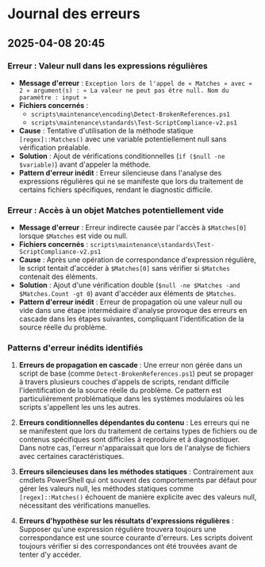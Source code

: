 # Journal des erreurs

## 2025-04-08 20:45

### Erreur : Valeur null dans les expressions régulières
- **Message d'erreur** : `Exception lors de l'appel de « Matches » avec « 2 » argument(s) : « La valeur ne peut pas être null. Nom du paramètre : input »`
- **Fichiers concernés** : 
  - `scripts\maintenance\encoding\Detect-BrokenReferences.ps1`
  - `scripts\maintenance\standards\Test-ScriptCompliance-v2.ps1`
- **Cause** : Tentative d'utilisation de la méthode statique `[regex]::Matches()` avec une variable potentiellement null sans vérification préalable.
- **Solution** : Ajout de vérifications conditionnelles (`if ($null -ne $variable)`) avant d'appeler la méthode.
- **Pattern d'erreur inédit** : Erreur silencieuse dans l'analyse des expressions régulières qui ne se manifeste que lors du traitement de certains fichiers spécifiques, rendant le diagnostic difficile.

### Erreur : Accès à un objet Matches potentiellement vide
- **Message d'erreur** : Erreur indirecte causée par l'accès à `$Matches[0]` lorsque `$Matches` est vide ou null.
- **Fichiers concernés** : `scripts\maintenance\standards\Test-ScriptCompliance-v2.ps1`
- **Cause** : Après une opération de correspondance d'expression régulière, le script tentait d'accéder à `$Matches[0]` sans vérifier si `$Matches` contenait des éléments.
- **Solution** : Ajout d'une vérification double (`$null -ne $Matches -and $Matches.Count -gt 0`) avant d'accéder aux éléments de `$Matches`.
- **Pattern d'erreur inédit** : Erreur de propagation où une valeur null ou vide dans une étape intermédiaire d'analyse provoque des erreurs en cascade dans les étapes suivantes, compliquant l'identification de la source réelle du problème.

### Patterns d'erreur inédits identifiés

1. **Erreurs de propagation en cascade** : Une erreur non gérée dans un script de base (comme `Detect-BrokenReferences.ps1`) peut se propager à travers plusieurs couches d'appels de scripts, rendant difficile l'identification de la source réelle du problème. Ce pattern est particulièrement problématique dans les systèmes modulaires où les scripts s'appellent les uns les autres.

2. **Erreurs conditionnelles dépendantes du contenu** : Les erreurs qui ne se manifestent que lors du traitement de certains types de fichiers ou de contenus spécifiques sont difficiles à reproduire et à diagnostiquer. Dans notre cas, l'erreur n'apparaissait que lors de l'analyse de fichiers avec certaines caractéristiques.

3. **Erreurs silencieuses dans les méthodes statiques** : Contrairement aux cmdlets PowerShell qui ont souvent des comportements par défaut pour gérer les valeurs null, les méthodes statiques comme `[regex]::Matches()` échouent de manière explicite avec des valeurs null, nécessitant des vérifications manuelles.

4. **Erreurs d'hypothèse sur les résultats d'expressions régulières** : Supposer qu'une expression régulière trouvera toujours une correspondance est une source courante d'erreurs. Les scripts doivent toujours vérifier si des correspondances ont été trouvées avant de tenter d'y accéder.
